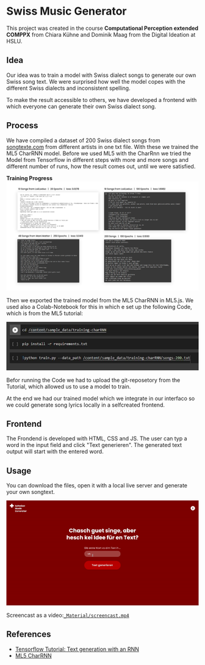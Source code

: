 # Swiss Music Generator
This project was created in the course **Computational Perception extended COMPPX** from Chiara Kühne and Dominik Maag from the Digital Ideation at HSLU.

## Idea
Our idea was to train a model with Swiss dialect songs to generate our own Swiss song text. We were surprised how well the model copes with the different Swiss dialects and inconsistent spelling.

To make the result accessible to others, we have developed a frontend with which everyone can generate their own Swiss dialect song.

## Process
We have compiled a dataset of 200 Swiss dialect songs from [songtexte.com](https://www.songtexte.com/) from different artists in one txt file. With these we trained the ML5 CharRNN model. Before we used ML5 with the CharRnn we tried the Model from Tensorflow in different steps with more and more songs and different number of runs, how the result comes out, until we were satisfied.

**Training Progress**
![Training Progress](./_Material/training-progress.png)

Then we exported the trained model from the ML5 CharRNN in ML5.js. We used also a Colab-Notebook for this in which e set up the following Code, which is from the ML5 tutorial:

![Code](./_Material/code.JPG)

Befor running the Code we had to upload the git-reposetory from the Tutorial, which allowed us to use a model to train.

At the end we had our trained model which we integrate in our interfaco so we could generate song lyrics locally in a selfcreated frontend.

## Frontend
The Frondend is developed with HTML, CSS and JS. The user can typ a word in the input field and click "Text generieren". The generated text output will start with the entered word.

## Usage
You can download the files, open it with a local live server and generate your own songtext.

![Demo Swiss Music Generator](./_Material/screencast.gif)

Screencast as a video:[`_Material/screencast.mp4`](_Material/screencast.mp4)

## References
* [Tensorflow Tutorial: Text generation with an RNN](https://www.tensorflow.org/text/tutorials/text_generation)
* [ML5 CharRNN](https://learn.ml5js.org/#/reference/charrnn)
